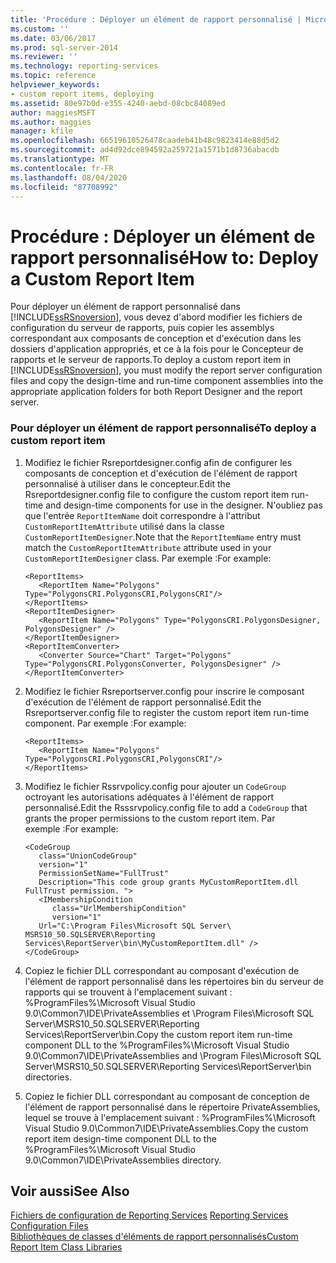 ```yaml
---
title: 'Procédure : Déployer un élément de rapport personnalisé | Microsoft Docs'
ms.custom: ''
ms.date: 03/06/2017
ms.prod: sql-server-2014
ms.reviewer: ''
ms.technology: reporting-services
ms.topic: reference
helpviewer_keywords:
- custom report items, deploying
ms.assetid: 80e97b0d-e355-4240-aebd-08cbc84089ed
author: maggiesMSFT
ms.author: maggies
manager: kfile
ms.openlocfilehash: 66519610526478caadeb41b48c9823414e88d5d2
ms.sourcegitcommit: ad4d92dce894592a259721a1571b1d8736abacdb
ms.translationtype: MT
ms.contentlocale: fr-FR
ms.lasthandoff: 08/04/2020
ms.locfileid: "87708992"
---
```

# <a name="how-to-deploy-a-custom-report-item"></a><span data-ttu-id="9b80c-102">Procédure : Déployer un élément de rapport personnalisé</span><span class="sxs-lookup"><span data-stu-id="9b80c-102">How to: Deploy a Custom Report Item</span></span>
  <span data-ttu-id="9b80c-103">Pour déployer un élément de rapport personnalisé dans [!INCLUDE[ssRSnoversion](../../includes/ssrsnoversion-md.md)], vous devez d'abord modifier les fichiers de configuration du serveur de rapports, puis copier les assemblys correspondant aux composants de conception et d'exécution dans les dossiers d'application appropriés, et ce à la fois pour le Concepteur de rapports et le serveur de rapports.</span><span class="sxs-lookup"><span data-stu-id="9b80c-103">To deploy a custom report item in [!INCLUDE[ssRSnoversion](../../includes/ssrsnoversion-md.md)], you must modify the report server configuration files and copy the design-time and run-time component assemblies into the appropriate application folders for both Report Designer and the report server.</span></span>  
  
### <a name="to-deploy-a-custom-report-item"></a><span data-ttu-id="9b80c-104">Pour déployer un élément de rapport personnalisé</span><span class="sxs-lookup"><span data-stu-id="9b80c-104">To deploy a custom report item</span></span>  
  
1.  <span data-ttu-id="9b80c-105">Modifiez le fichier Rsreportdesigner.config afin de configurer les composants de conception et d'exécution de l'élément de rapport personnalisé à utiliser dans le concepteur.</span><span class="sxs-lookup"><span data-stu-id="9b80c-105">Edit the Rsreportdesigner.config file to configure the custom report item run-time and design-time components for use in the designer.</span></span> <span data-ttu-id="9b80c-106">N'oubliez pas que l'entrée `ReportItemName` doit correspondre à l'attribut `CustomReportItemAttribute` utilisé dans la classe `CustomReportItemDesigner`.</span><span class="sxs-lookup"><span data-stu-id="9b80c-106">Note that the `ReportItemName` entry must match the `CustomReportItemAttribute` attribute used in your `CustomReportItemDesigner` class.</span></span> <span data-ttu-id="9b80c-107">Par exemple :</span><span class="sxs-lookup"><span data-stu-id="9b80c-107">For example:</span></span>  
  
    ```  
    <ReportItems>  
       <ReportItem Name="Polygons" Type="PolygonsCRI.PolygonsCRI,PolygonsCRI"/>  
    </ReportItems>  
    <ReportItemDesigner>  
       <ReportItem Name="Polygons" Type="PolygonsCRI.PolygonsDesigner, PolygonsDesigner" />  
    </ReportItemDesigner>  
    <ReportItemConverter>  
       <Converter Source="Chart" Target="Polygons" Type="PolygonsCRI.PolygonsConverter, PolygonsDesigner" />  
    </ReportItemConverter>  
    ```  
  
2.  <span data-ttu-id="9b80c-108">Modifiez le fichier Rsreportserver.config pour inscrire le composant d'exécution de l'élément de rapport personnalisé.</span><span class="sxs-lookup"><span data-stu-id="9b80c-108">Edit the Rsreportserver.config file to register the custom report item run-time component.</span></span> <span data-ttu-id="9b80c-109">Par exemple :</span><span class="sxs-lookup"><span data-stu-id="9b80c-109">For example:</span></span>  
  
    ```  
    <ReportItems>  
       <ReportItem Name="Polygons" Type="PolygonsCRI.PolygonsCRI,PolygonsCRI"/>  
    </ReportItems>  
    ```  
  
3.  <span data-ttu-id="9b80c-110">Modifiez le fichier Rssrvpolicy.config pour ajouter un `CodeGroup` octroyant les autorisations adéquates à l'élément de rapport personnalisé.</span><span class="sxs-lookup"><span data-stu-id="9b80c-110">Edit the Rsssrvpolicy.config file to add a `CodeGroup` that grants the proper permissions to the custom report item.</span></span> <span data-ttu-id="9b80c-111">Par exemple :</span><span class="sxs-lookup"><span data-stu-id="9b80c-111">For example:</span></span>  
  
    ```  
    <CodeGroup   
       class="UnionCodeGroup"   
       version="1"   
       PermissionSetName="FullTrust"  
       Description="This code group grants MyCustomReportItem.dll FullTrust permission. ">  
       <IMembershipCondition   
          class="UrlMembershipCondition"  
          version="1"  
       Url="C:\Program Files\Microsoft SQL Server\ MSRS10_50.SQLSERVER\Reporting Services\ReportServer\bin\MyCustomReportItem.dll" />  
    </CodeGroup>  
    ```  
  
4.  <span data-ttu-id="9b80c-112">Copiez le fichier DLL correspondant au composant d'exécution de l'élément de rapport personnalisé dans les répertoires bin du serveur de rapports qui se trouvent à l'emplacement suivant : %ProgramFiles%\Microsoft Visual Studio 9.0\Common7\IDE\PrivateAssemblies et \Program Files\Microsoft SQL Server\MSRS10_50.SQLSERVER\Reporting Services\ReportServer\bin.</span><span class="sxs-lookup"><span data-stu-id="9b80c-112">Copy the custom report item run-time component DLL to the %ProgramFiles%\Microsoft Visual Studio 9.0\Common7\IDE\PrivateAssemblies and \Program Files\Microsoft SQL Server\MSRS10_50.SQLSERVER\Reporting Services\ReportServer\bin directories.</span></span>  
  
5.  <span data-ttu-id="9b80c-113">Copiez le fichier DLL correspondant au composant de conception de l'élément de rapport personnalisé dans le répertoire PrivateAssemblies, lequel se trouve à l'emplacement suivant : %ProgramFiles%\Microsoft Visual Studio 9.0\Common7\IDE\PrivateAssemblies.</span><span class="sxs-lookup"><span data-stu-id="9b80c-113">Copy the custom report item design-time component DLL to the %ProgramFiles%\Microsoft Visual Studio 9.0\Common7\IDE\PrivateAssemblies directory.</span></span>  
  
## <a name="see-also"></a><span data-ttu-id="9b80c-114">Voir aussi</span><span class="sxs-lookup"><span data-stu-id="9b80c-114">See Also</span></span>  
 <span data-ttu-id="9b80c-115">[Fichiers de configuration de Reporting Services](../report-server/reporting-services-configuration-files.md) </span><span class="sxs-lookup"><span data-stu-id="9b80c-115">[Reporting Services Configuration Files](../report-server/reporting-services-configuration-files.md) </span></span>  
 [<span data-ttu-id="9b80c-116">Bibliothèques de classes d'éléments de rapport personnalisés</span><span class="sxs-lookup"><span data-stu-id="9b80c-116">Custom Report Item Class Libraries</span></span>](custom-report-item-class-libraries.md)  
  
  
